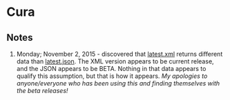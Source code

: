 # Cura

## Notes

1) Monday; November 2, 2015 - discovered that [latest.xml](http://software.ultimaker.com/latest.xml) returns different data than [latest.json](http://software.ultimaker.com/latest.json). The XML version appears to be current release, and the JSON appears to be BETA. Nothing in that data appears to qualify this assumption, but that is how it appears.
	_My apologies to anyone/everyone who has been using this and finding themselves with the beta releases!_

